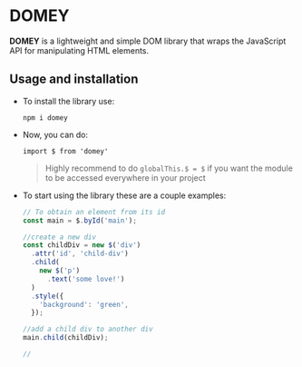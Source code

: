# DOMEY

  **DOMEY** is a lightweight and simple DOM library that wraps the JavaScript
   API for manipulating HTML elements.

## Usage and installation

- To install the library use:

  `npm i domey`

- Now, you can do:

  `import $ from 'domey'`

  > Highly recommend to do `globalThis.$ = $` if you want the module to be accessed everywhere in your project

- To start using the library these are a couple examples:

  ```JavaScript
  // To obtain an element from its id
  const main = $.byId('main');

  //create a new div
  const childDiv = new $('div')
    .attr('id', 'child-div')
    .child(
      new $('p')
        .text('some love!')
    )
    .style({
      'background': 'green',
    });

  //add a child div to another div
  main.child(childDiv);

  //
  ```
